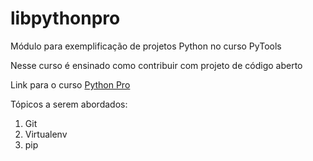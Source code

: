 # libpythonpro
Módulo para exemplificação de projetos Python no curso PyTools

Nesse curso é ensinado como contribuir com projeto de código aberto

Link para o curso [Python Pro](https://www.python.pro.br/)

Tópicos a serem abordados:

1. Git
2. Virtualenv
3. pip